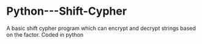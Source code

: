 # Python---Shift-Cypher
A basic shift cypher program which can encrypt and decrypt strings based on the factor. Coded in python
